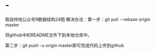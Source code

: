 # -
取自帅地公众号9数据结构24图
解决办法：第一步：git pull --rebase origin master

将github中的README文件下到本地仓库中。

第二步：git push -u origin master即可完成代码上传到github
